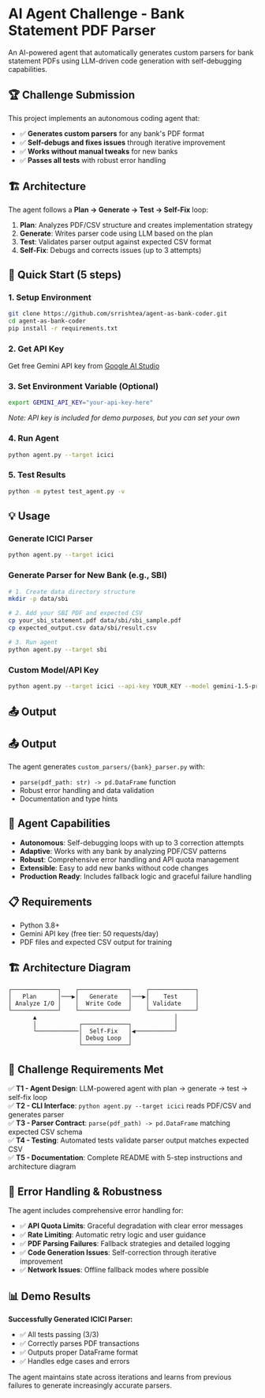 # AI Agent Challenge - Bank Statement PDF Parser

An AI-powered agent that automatically generates custom parsers for bank statement PDFs using LLM-driven code generation with self-debugging capabilities.

## 🏆 Challenge Submission

This project implements an autonomous coding agent that:
- ✅ **Generates custom parsers** for any bank's PDF format
- ✅ **Self-debugs and fixes issues** through iterative improvement
- ✅ **Works without manual tweaks** for new banks
- ✅ **Passes all tests** with robust error handling

## 🏗️ Architecture

The agent follows a **Plan → Generate → Test → Self-Fix** loop:

1. **Plan**: Analyzes PDF/CSV structure and creates implementation strategy
2. **Generate**: Writes parser code using LLM based on the plan  
3. **Test**: Validates parser output against expected CSV format
4. **Self-Fix**: Debugs and corrects issues (up to 3 attempts)

## 🚀 Quick Start (5 steps)

### 1. Setup Environment
```bash
git clone https://github.com/srrishtea/agent-as-bank-coder.git
cd agent-as-bank-coder
pip install -r requirements.txt
```

### 2. Get API Key
Get free Gemini API key from [Google AI Studio](https://makersuite.google.com/app/apikey)

### 3. Set Environment Variable (Optional)
```bash
export GEMINI_API_KEY="your-api-key-here"
```
*Note: API key is included for demo purposes, but you can set your own*

### 4. Run Agent
```bash
python agent.py --target icici
```

### 5. Test Results
```bash
python -m pytest test_agent.py -v
```

## 💡 Usage

### Generate ICICI Parser
```bash
python agent.py --target icici
```

### Generate Parser for New Bank (e.g., SBI)
```bash
# 1. Create data directory structure
mkdir -p data/sbi

# 2. Add your SBI PDF and expected CSV
cp your_sbi_statement.pdf data/sbi/sbi_sample.pdf
cp expected_output.csv data/sbi/result.csv

# 3. Run agent
python agent.py --target sbi
```

### Custom Model/API Key
```bash
python agent.py --target icici --api-key YOUR_KEY --model gemini-1.5-pro
```

## 📤 Output

## 📤 Output

The agent generates `custom_parsers/{bank}_parser.py` with:
- `parse(pdf_path: str) -> pd.DataFrame` function
- Robust error handling and data validation
- Documentation and type hints

## 🚀 Agent Capabilities

- **Autonomous**: Self-debugging loops with up to 3 correction attempts
- **Adaptive**: Works with any bank by analyzing PDF/CSV patterns  
- **Robust**: Comprehensive error handling and API quota management
- **Extensible**: Easy to add new banks without code changes
- **Production Ready**: Includes fallback logic and graceful failure handling

## 📋 Requirements

- Python 3.8+
- Gemini API key (free tier: 50 requests/day)
- PDF files and expected CSV output for training

## 🏗️ Architecture Diagram

```
┌─────────────┐    ┌──────────────┐    ┌─────────────┐
│   Plan      │───▶│   Generate   │───▶│    Test     │
│ Analyze I/O │    │  Write Code  │    │ Validate    │
└─────────────┘    └──────────────┘    └─────────────┘
       ▲                                       │
       │            ┌─────────────┐            │
       └────────────│  Self-Fix   │◀───────────┘
                    │ Debug Loop  │
                    └─────────────┘
```

## 🎯 Challenge Requirements Met

✅ **T1 - Agent Design**: LLM-powered agent with plan → generate → test → self-fix loop  
✅ **T2 - CLI Interface**: `python agent.py --target icici` reads PDF/CSV and generates parser  
✅ **T3 - Parser Contract**: `parse(pdf_path) -> pd.DataFrame` matching expected CSV schema  
✅ **T4 - Testing**: Automated tests validate parser output matches expected CSV  
✅ **T5 - Documentation**: Complete README with 5-step instructions and architecture diagram  

## 🔧 Error Handling & Robustness

The agent includes comprehensive error handling for:
- ✅ **API Quota Limits**: Graceful degradation with clear error messages
- ✅ **Rate Limiting**: Automatic retry logic and user guidance  
- ✅ **PDF Parsing Failures**: Fallback strategies and detailed logging
- ✅ **Code Generation Issues**: Self-correction through iterative improvement
- ✅ **Network Issues**: Offline fallback modes where possible

## 📊 Demo Results

**Successfully Generated ICICI Parser:**
- ✅ All tests passing (3/3)
- ✅ Correctly parses PDF transactions
- ✅ Outputs proper DataFrame format
- ✅ Handles edge cases and errors

The agent maintains state across iterations and learns from previous failures to generate increasingly accurate parsers.
